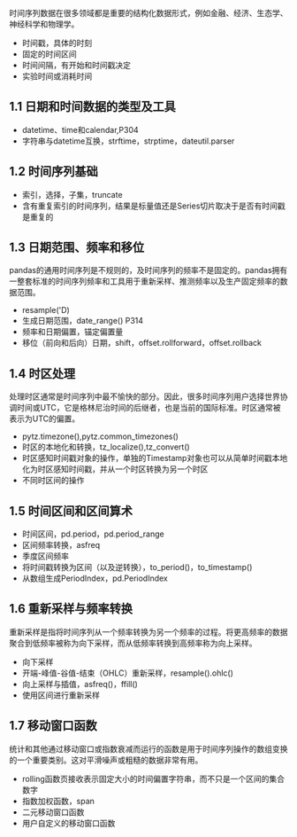 
时间序列数据在很多领域都是重要的结构化数据形式，例如金融、经济、生态学、神经科学和物理学。
- 时间戳，具体的时刻
- 固定的时间区间
- 时间间隔，有开始和时间戳决定
- 实验时间或消耗时间

## 1.1 日期和时间数据的类型及工具
- datetime、time和calendar,P304
- 字符串与datetime互换，strftime，strptime，dateutil.parser

## 1.2 时间序列基础
- 索引，选择，子集，truncate
- 含有重复索引的时间序列，结果是标量值还是Series切片取决于是否有时间戳是重复的

## 1.3 日期范围、频率和移位
pandas的通用时间序列是不规则的，及时间序列的频率不是固定的。pandas拥有一整套标准的时间序列频率和工具用于重新采样、推测频率以及生产固定频率的数据范围。
- resample('D)
- 生成日期范围，date_range() P314
- 频率和日期偏置，锚定偏置量
- 移位（前向和后向）日期，shift，offset.rollforward，offset.rollback

## 1.4 时区处理
处理时区通常是时间序列中最不愉快的部分。因此，很多时间序列用户选择世界协调时间或UTC，它是格林尼治时间的后继者，也是当前的国际标准。时区通常被表示为UTC的偏置。
- pytz.timezone(),pytz.common_timezones()
- 时区的本地化和转换，tz_localize(),tz_convert()
- 时区感知时间戳对象的操作，单独的Timestamp对象也可以从简单时间戳本地化为时区感知时间戳，并从一个时区转换为另一个时区
- 不同时区间的操作

## 1.5 时间区间和区间算术
- 时间区间，pd.period，pd.period_range
- 区间频率转换，asfreq
- 季度区间频率
- 将时间戳转换为区间（以及逆转换），to_period()，to_timestamp()
- 从数组生成PeriodIndex，pd.PeriodIndex

## 1.6 重新采样与频率转换
重新采样是指将时间序列从一个频率转换为另一个频率的过程。将更高频率的数据聚合到低频率被称为向下采样，而从低频率转换到高频率称为向上采样。
- 向下采样
- 开端-峰值-谷值-结束（OHLC）重新采样，resample().ohlc()
- 向上采样与插值，asfreq()，ffill()
- 使用区间进行重新采样

## 1.7 移动窗口函数
统计和其他通过移动窗口或指数衰减而运行的函数是用于时间序列操作的数组变换的一个重要类别。这对平滑噪声或粗糙的数据非常有用。
- rolling函数页接收表示固定大小的时间偏置字符串，而不只是一个区间的集合数字
- 指数加权函数，span
- 二元移动窗口函数
- 用户自定义的移动窗口函数
